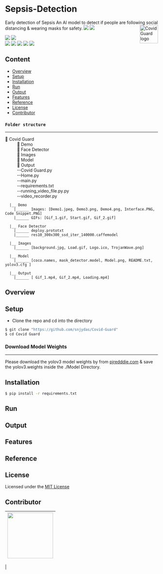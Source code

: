 # Sepsis-Detection
Early detection of Sepsis 
An AI model to detect if people are following social distancing & wearing masks for safety.
<img src="Images/Logo.ico" alt="Covid Guard logo" title="Covid Guard" align="right" height="60" />
[](https://img.shields.io/github/forks/snjydas/Covid-Guard?style=social) ![](https://img.shields.io/github/stars/snjydas/Covid-Guard?style=social) ![](https://img.shields.io/github/watchers/snjydas/Covid-Guard?style=social) <br>

![](https://img.shields.io/github/repo-size/snjydas/Covid-Guard) ![](https://img.shields.io/github/license/snjydas/Covid-Guard?color=red)<br>
![](https://img.shields.io/github/issues/snjydas/Covid-Guard?color=green) ![](https://img.shields.io/github/issues-pr/snjydas/Covid-Guard?color=green) ![](https://img.shields.io/github/downloads/snjydas/Covid-Guard/total) ![](https://img.shields.io/github/last-commit/snjydas/Covid-Guard) ![](https://img.shields.io/github/contributors/snjydas/Covid-Guard)

## Content
- [Overview](#overview)
- [Setup](#setup)
- [Installation](#installation)
- [Run](#run)
- [Output](#output)
- [Features](#features)
- [Reference](#reference)
- [License](#license)
- [Contributor](#contributor)



### **`Folder structure`**
<hr/>

📁 Covid Guard<br/>
&nbsp;&nbsp;&nbsp;&nbsp;&nbsp;&nbsp;&nbsp;&nbsp;&nbsp; 📁 Demo <br/>
&nbsp;&nbsp;&nbsp;&nbsp;&nbsp;&nbsp;&nbsp;&nbsp;&nbsp; 📁 Face Detector <br/>
&nbsp;&nbsp;&nbsp;&nbsp;&nbsp;&nbsp;&nbsp;&nbsp;&nbsp; 📁 Images <br/>
&nbsp;&nbsp;&nbsp;&nbsp;&nbsp;&nbsp;&nbsp;&nbsp;&nbsp; 📁 Model <br/>
&nbsp;&nbsp;&nbsp;&nbsp;&nbsp;&nbsp;&nbsp;&nbsp;&nbsp; 📁 Output <br/>
&nbsp;&nbsp;&nbsp;&nbsp;&nbsp;&nbsp;&nbsp;&nbsp;&nbsp; --Covid Guard.py <br/>
&nbsp;&nbsp;&nbsp;&nbsp;&nbsp;&nbsp;&nbsp;&nbsp;&nbsp; --Home.py <br/>
&nbsp;&nbsp;&nbsp;&nbsp;&nbsp;&nbsp;&nbsp;&nbsp;&nbsp; --main.py <br/>
&nbsp;&nbsp;&nbsp;&nbsp;&nbsp;&nbsp;&nbsp;&nbsp;&nbsp; --requirements.txt <br/>
&nbsp;&nbsp;&nbsp;&nbsp;&nbsp;&nbsp;&nbsp;&nbsp;&nbsp; --running_video_file.py.py <br/>
&nbsp;&nbsp;&nbsp;&nbsp;&nbsp;&nbsp;&nbsp;&nbsp;&nbsp; --video_recorder.py <br/>

      |__ Demo
        |______ Images: [Demo1.jpeg, Demo3.png, Demo4.png, Interface.PNG, Code Snippet.PNG]
        |______ GIFs: [Gif_1.gif, Start.gif, Gif_2.gif]      

      |__ Face Detector
        |______ deploy.prototxt
        |______ res10_300x300_ssd_iter_140000.caffemodel

      |__ Images
        |______ [background.jpg, Load.gif, Logo.ico, TrojanWave.png]
        
      |__ Model
        |______ [coco.names, mask_detector.model, Model.png, README.txt, yolov3.cfg ]
          
      |__ Output
        |______ [ Gif_1.mp4, Gif_2.mp4, Loading.mp4]


## Overview



## Setup

- Clone the repo and cd into the directory


```sh
$ git clone "https://github.com/snjydas/Covid-Guard"
$ cd Covid Guard
```

### Download Model Weights
<hr/>

Please download the yolov3 model weights by from [pjredddie.com](https://pjreddie.com/media/files/yolov3.weights) & save the yolov3.weights inside the ./Model Directory.

## Installation

```sh
$ pip install -r requirements.txt 
```

## Run

## Output


## Features


## Reference


## License

Licensed under the [MIT License](LICENSE)

## Contributor

<p align="center">

|                                                                                                                                                                                                                   <a href="https://github.com/abhi526691"><img src="" width="150px" height="150px" /></a>                                                                                                                                                                                                                    |
| :--------------------------------------------------------------------------------------------------------------------------------------------------------------------------------------------------------------------------------------------------------------------------------------------------------------------------------------------------------------------------------------------------------------------------------------------------------------------------------------------------------------------------------------------------------------------------: |
|                                                                                                                                                                                                                                                          
